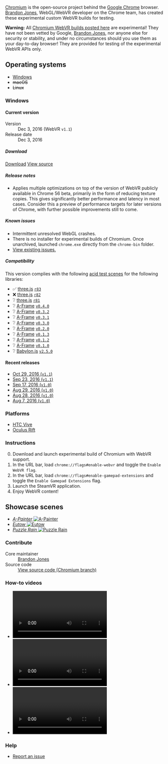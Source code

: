 <!--
title: Chromium
slug: chromium
layout: browser
section: browsers
browser: chromium
keywords: [browsers, chromium]
authors: [cvan]
-->

<!-- TODO: Replace pages. -->
<script>window.location.href='/downloads/chromium';</script>

<p class="browser-intro">
  <a href="https://www.chromium.org/">Chromium</a> is the open-source project behind the <a href="https://www.google.com/chrome/">Google Chrome</a> browser. <a href="/people/toji">Brandon Jones</a>, WebGL/WebVR developer on the Chrome team, has created these experimental custom WebVR builds for testing.
</p>

<div class="browser-disclaimer">
  <strong>Warning:</strong> All <a href="https://webvr.info/get-chrome/">Chromium WebVR builds posted here</a> are experimental! They have not been vetted by Google, <a href="https://twitter.com/tojiro">Brandon Jones</a>, nor anyone else for security or stability, and under no circumstances should you use them as your day-to-day browser! They are provided for testing of the experimental WebVR APIs only.
</div>


## Operating systems

* [Windows](#windows)
* <s>macOS</s>
* <s>Linux</s>


### Windows

#### Current version

<dl class="browser-version-info">
  <dt class="browser-version-name">Version</dt>
  <dd>Dec 3, 2016 (WebVR <code class="browser-version-webvr-version" data-browser-webvr-version="v1.1">v1.1</code>)</dd>
  <dt class="browser-version-date">Release date</dt>
  <dd><time>Dec 3, 2016</time></dd>
</dl>

##### Download

<a href="https://drive.google.com/uc?export=download&id=0BzudLt22BqGRRElMNmVqQjJWS2c" class="btn btn-download">Download</a>
<a href="https://chromium.googlesource.com/experimental/chromium/src/+/refs/wip/bajones/webvr_1" class="btn btn-source">View source</a>

##### Release notes

* Applies multiple optimizations on top of the version of WebVR publicly available in Chrome 56 beta, primarily in the form of reducing texture copies. This gives significantly better performance and latency in most cases. Consider this a preview of performance targets for later versions of Chrome, with further possible improvements still to come.

##### Known issues

* Intermittent unresolved WebGL crashes.
* There is no installer for experimental builds of Chromium. Once unarchived, launched `chrome.exe` directly from the `chrome-bin` folder.
* [View existing issues.](https://github.com/toji/chrome-webvr-issues/issues)

##### Compatibility

This version complies with the following [acid test scenes]() for the following libraries:

* :white_check_mark: [three.js](https://three.js.org/) [`r83`](https://github.com/mrdoob/three.js/releases/tag/r83)
* :x: [three.js](https://three.js.org/) [`r82`](https://github.com/mrdoob/three.js/releases/tag/r82)
* :grey_question: [three.js](https://three.js.org/) [`r81`](https://github.com/mrdoob/three.js/releases/tag/r81)
* :grey_question: [A-Frame](https://aframe.io/) [`v0.4.0`](https://github.com/aframevr/aframe/releases/tag/v0.4.0)
* :grey_question: [A-Frame](https://aframe.io/) [`v0.3.2`](https://github.com/aframevr/aframe/releases/tag/v0.3.2)
* :grey_question: [A-Frame](https://aframe.io/) [`v0.3.1`](https://github.com/aframevr/aframe/releases/tag/v0.3.1)
* :grey_question: [A-Frame](https://aframe.io/) [`v0.3.0`](https://github.com/aframevr/aframe/releases/tag/v0.3.0)
* :grey_question: [A-Frame](https://aframe.io/) [`v0.2.0`](https://github.com/aframevr/aframe/releases/tag/v0.2.0)
* :grey_question: [A-Frame](https://aframe.io/) [`v0.1.3`](https://github.com/aframevr/aframe/releases/tag/v0.1.3)
* :grey_question: [A-Frame](https://aframe.io/) [`v0.1.2`](https://github.com/aframevr/aframe/releases/tag/v0.1.2)
* :grey_question: [A-Frame](https://aframe.io/) [`v0.1.0`](https://github.com/aframevr/aframe/releases/tag/v0.1.0)
* :grey_question: [Babylon.js](http://www.babylonjs.com) [`v2.5.0`](https://github.com/BabylonJS/Babylon.js/releases/tag/v2.5.0)


#### Recent releases

* [Oct 29, 2016 (`v1.1`)]()
* [Sep 23, 2016 (`v1.1`)]()
* [Sep 17, 2016 (`v1.0`)]()
* [Aug 29, 2016 (`v1.0`)]()
* [Aug 28, 2016 (`v1.0`)]()
* [Aug 7, 2016 (`v1.0`)]()


### Platforms

* [HTC Vive](/headsets/htc-vive)
* [Oculus Rift](/headsets/oculus-rift)


### Instructions

0. Download and launch experimental build of Chromium with WebVR support.
0. In the URL bar, load `chrome://flags#enable-webvr` and toggle the `Enable WebVR flag`.
0. In the URL bar, load `chrome://flags#enable-gamepad-extensions` and toggle the `Enable Gamepad Extensions` flag.
0. <span data-headset="htc-vive">Launch the SteamVR application.</span>
0. Enjoy WebVR content!

## Showcase scenes

* [_A-Painter_ <img src="https://dl.airtable.com/RPPe979wRAil2X0OfUND_full_apainter.png" alt="A-Painter" class="showcase-thumb">](https://aframe.io/a-painter/)
* [_Eutow_ <img src="https://dl.airtable.com/3vZICUnS1uQ8WdRDlBww_full_og_image.jpg" alt="Eutow" class="showcase-thumb">](http://demo.marpi.pl/archan/eutow/)
* [_Puzzle Rain_ <img src="https://dl.airtable.com/7T6lv62FSSWsUdJhvr08_full_puzzle-rain-bg.jpg" alt="Puzzle Rain" class="showcase-thumb">](https://mozvr.com/puzzle-rain/)

### Contribute

<dl class="browser-contrib-info">
  <dt class="browser-contrib-maintainer">Core maintainer</dt>
  <dd><a href="/people/toji">Brandon Jones</a></dd>
  <dt class="browser-contrib-source">Source code</dt>
  <dd><a href="https://chromium.googlesource.com/experimental/chromium/src/+/refs/wip/bajones/webvr_1">View source code (Chromium branch)</a></dd>
</dl>


### How-to videos

* <video></video>
* <video></video>
* <video></video>

### Help

* [Report an issue](https://github.com/toji/chrome-webvr-issues/issues/new?title=[Windows]+)
